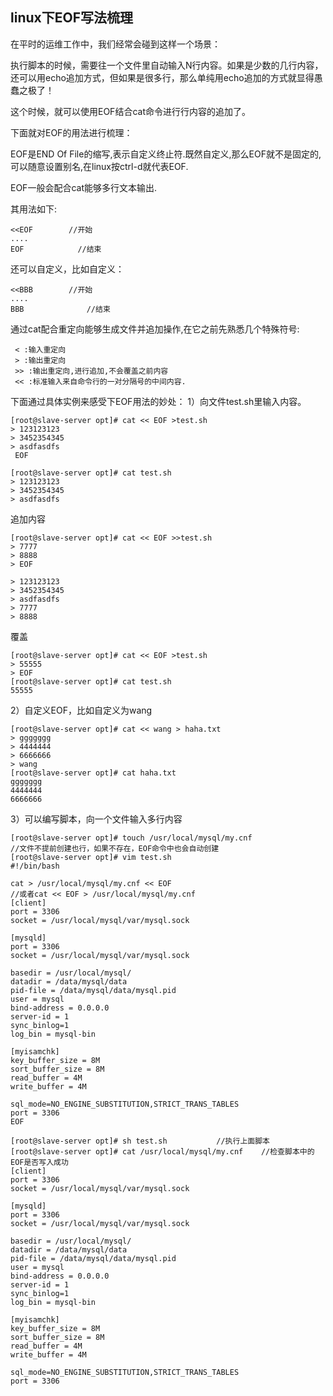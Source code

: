 ## linux下EOF写法梳理


在平时的运维工作中，我们经常会碰到这样一个场景：

执行脚本的时候，需要往一个文件里自动输入N行内容。如果是少数的几行内容，还可以用echo追加方式，但如果是很多行，那么单纯用echo追加的方式就显得愚蠢之极了！

这个时候，就可以使用EOF结合cat命令进行行内容的追加了。

下面就对EOF的用法进行梳理：

EOF是END Of File的缩写,表示自定义终止符.既然自定义,那么EOF就不是固定的,可以随意设置别名,在linux按ctrl-d就代表EOF.

EOF一般会配合cat能够多行文本输出.

其用法如下:

```
<<EOF        //开始
....
EOF            //结束
```

还可以自定义，比如自定义：

```
<<BBB        //开始
....
BBB              //结束
```

通过cat配合重定向能够生成文件并追加操作,在它之前先熟悉几个特殊符号:

```
 < :输入重定向
 > :输出重定向
 >> :输出重定向,进行追加,不会覆盖之前内容
 << :标准输入来自命令行的一对分隔号的中间内容.
```

下面通过具体实例来感受下EOF用法的妙处：
1）向文件test.sh里输入内容。

```
[root@slave-server opt]# cat << EOF >test.sh
> 123123123
> 3452354345
> asdfasdfs
 EOF
```

```
[root@slave-server opt]# cat test.sh
> 123123123
> 3452354345
> asdfasdfs
```
追加内容

```
[root@slave-server opt]# cat << EOF >>test.sh
> 7777
> 8888
> EOF
```

```[root@slave-server opt]# cat test.sh
> 123123123
> 3452354345
> asdfasdfs
> 7777
> 8888
```

覆盖

```
[root@slave-server opt]# cat << EOF >test.sh
> 55555
> EOF
[root@slave-server opt]# cat test.sh
55555
```

2）自定义EOF，比如自定义为wang

```
[root@slave-server opt]# cat << wang > haha.txt
> ggggggg
> 4444444
> 6666666
> wang
[root@slave-server opt]# cat haha.txt
ggggggg
4444444
6666666
```

3）可以编写脚本，向一个文件输入多行内容

```
[root@slave-server opt]# touch /usr/local/mysql/my.cnf               //文件不提前创建也行，如果不存在，EOF命令中也会自动创建
[root@slave-server opt]# vim test.sh
#!/bin/bash

cat > /usr/local/mysql/my.cnf << EOF                                      //或者cat << EOF > /usr/local/mysql/my.cnf
[client]
port = 3306
socket = /usr/local/mysql/var/mysql.sock

[mysqld]
port = 3306
socket = /usr/local/mysql/var/mysql.sock

basedir = /usr/local/mysql/
datadir = /data/mysql/data
pid-file = /data/mysql/data/mysql.pid
user = mysql
bind-address = 0.0.0.0
server-id = 1
sync_binlog=1
log_bin = mysql-bin

[myisamchk]
key_buffer_size = 8M
sort_buffer_size = 8M
read_buffer = 4M
write_buffer = 4M

sql_mode=NO_ENGINE_SUBSTITUTION,STRICT_TRANS_TABLES
port = 3306
EOF

[root@slave-server opt]# sh test.sh           //执行上面脚本
[root@slave-server opt]# cat /usr/local/mysql/my.cnf    //检查脚本中的EOF是否写入成功
[client]
port = 3306
socket = /usr/local/mysql/var/mysql.sock

[mysqld]
port = 3306
socket = /usr/local/mysql/var/mysql.sock

basedir = /usr/local/mysql/
datadir = /data/mysql/data
pid-file = /data/mysql/data/mysql.pid
user = mysql
bind-address = 0.0.0.0
server-id = 1
sync_binlog=1
log_bin = mysql-bin

[myisamchk]
key_buffer_size = 8M
sort_buffer_size = 8M
read_buffer = 4M
write_buffer = 4M

sql_mode=NO_ENGINE_SUBSTITUTION,STRICT_TRANS_TABLES
port = 3306
```
